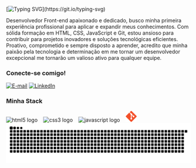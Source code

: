 <img align="right" alt="" height="300px" src="./me.png">

[![Typing SVG](https://readme-typing-svg.demolab.com?font=Fira+Code&weight=600&size=25&pause=1000&color=0400CD&random=false&width=435&lines=Ol%C3%A1%2C+Eu+sou+o+Thiago+Tasseli+!)](https://git.io/typing-svg)

<p align="left">
  Desenvolvedor Front-end apaixonado e dedicado, busco minha primeira experiência profissional para aplicar e expandir meus conhecimentos. Com sólida formação em HTML, CSS, JavaScript e Git, estou ansioso para contribuir para projetos inovadores e soluções tecnológicas eficientes. Proativo, comprometido e sempre disposto a aprender, acredito que minha paixão pela tecnologia e determinação em me tornar um desenvolvedor excepcional me tornarão um valioso ativo para qualquer equipe.
</p>

<h3 align="left">Conecte-se comigo!</h3>

[![E-mail](https://img.shields.io/badge/-Email-000?style=for-the-badge&logo=microsoft-outlook&logoColor=0000CD&color:FFF)](mailto:tasselii.dev@outlook.com.br)
[![LinkedIn](https://img.shields.io/badge/-LinkedIn-000?style=for-the-badge&logo=linkedin&logoColor=0000CD&color:FFF)](https://www.linkedin.com/in/thiago-tasseli-368590276/)


<h3 align="left">Minha Stack</h3>
<div align="left">
  <img src="https://cdn.jsdelivr.net/gh/devicons/devicon/icons/html5/html5-original.svg" height="30" alt="html5 logo"  />
  <img width="8" />
  <img src="https://cdn.jsdelivr.net/gh/devicons/devicon/icons/css3/css3-original.svg" height="30" alt="css3 logo"  />
  <img width="8" />
  <img src="https://cdn.jsdelivr.net/gh/devicons/devicon/icons/javascript/javascript-plain.svg" height="30" alt="javascript logo"  />
  <img width="8" />
  <img src="https://github.com/devicons/devicon/blob/v2.16.0/icons/git/git-plain.svg" height="30" alt="git logo"  />
  <img width="8" />
</div>

<source media="(prefers-color-scheme: dark)" srcset="https://raw.githubusercontent.com/tasselii/tasselii/output/github-contribution-grid-snake-dark.svg">
<source media="(prefers-color-scheme: light)" srcset="https://raw.githubusercontent.com/tasselii/tasselii/output/github-contribution-grid-snake.svg">
<img alt="github contribution grid snake animation" src="https://raw.githubusercontent.com/tasselii/tasselii/output/github-contribution-grid-snake.svg" style="visibility:visible;max-width:100%;">

